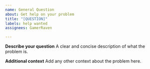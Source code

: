 ```yaml
---
name: General Question
about: Get help on your problem
title: "[QUESTION]"
labels: help wanted
assignees: GamerRaven

---
```


**Describe your question**
A clear and concise description of what the problem is.

**Additional context**
Add any other context about the problem here.
